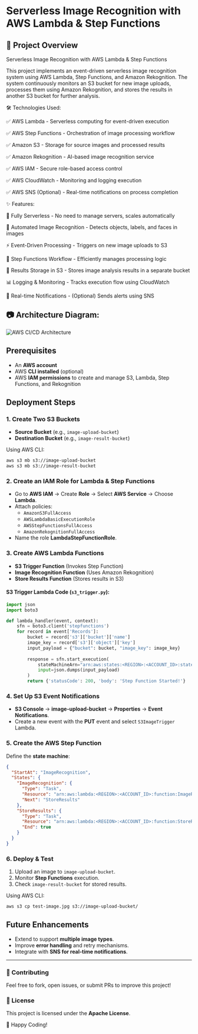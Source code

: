 # Serverless Image Recognition with AWS Lambda & Step Functions

## 🚀 Project Overview

Serverless Image Recognition with AWS Lambda & Step Functions

This project implements an event-driven serverless image recognition system using AWS Lambda, Step Functions, and Amazon Rekognition. The system continuously monitors an S3 bucket for new image uploads, processes them using Amazon Rekognition, and stores the results in another S3 bucket for further analysis.

🛠️ Technologies Used:

✅ AWS Lambda - Serverless computing for event-driven execution

✅ AWS Step Functions - Orchestration of image processing workflow

✅ Amazon S3 - Storage for source images and processed results

✅ Amazon Rekognition - AI-based image recognition service

✅ AWS IAM - Secure role-based access control

✅ AWS CloudWatch - Monitoring and logging execution

✅ AWS SNS (Optional) - Real-time notifications on process completion


✨ Features:

🚀 Fully Serverless - No need to manage servers, scales automatically

📸 Automated Image Recognition - Detects objects, labels, and faces in images

⚡ Event-Driven Processing - Triggers on new image uploads to S3

🔄 Step Functions Workflow - Efficiently manages processing logic

📂 Results Storage in S3 - Stores image analysis results in a separate bucket

📊 Logging & Monitoring - Tracks execution flow using CloudWatch

🔔 Real-time Notifications - (Optional) Sends alerts using SNS


## 📷 Architecture Diagram:


![AWS CI/CD Architecture](https://files.oaiusercontent.com/file-Dtg87Q9iHbhKSRGJR7JF58?se=2025-03-26T17%3A49%3A13Z&sp=r&sv=2024-08-04&sr=b&rscc=max-age%3D604800%2C%20immutable%2C%20private&rscd=attachment%3B%20filename%3Df7aad705-4975-433b-8da3-2aa0dd1a900d.webp&sig=QYepXnByLzxgVkiy3Fkm33u5dtpogCYgmVjUYLoL9sk%3D)

## Prerequisites

- An **AWS account**
- AWS **CLI installed** (optional)
- AWS **IAM permissions** to create and manage S3, Lambda, Step Functions, and Rekognition

## Deployment Steps

### 1. Create Two S3 Buckets
- **Source Bucket** (e.g., `image-upload-bucket`)
- **Destination Bucket** (e.g., `image-result-bucket`)

Using AWS CLI:
```sh
aws s3 mb s3://image-upload-bucket
aws s3 mb s3://image-result-bucket
```

### 2. Create an IAM Role for Lambda & Step Functions
- Go to **AWS IAM** → Create **Role** → Select **AWS Service** → Choose **Lambda**.
- Attach policies:
  - `AmazonS3FullAccess`
  - `AWSLambdaBasicExecutionRole`
  - `AWSStepFunctionsFullAccess`
  - `AmazonRekognitionFullAccess`
- Name the role **LambdaStepFunctionRole**.

### 3. Create AWS Lambda Functions
- **S3 Trigger Function** (Invokes Step Function)
- **Image Recognition Function** (Uses Amazon Rekognition)
- **Store Results Function** (Stores results in S3)

#### S3 Trigger Lambda Code (`s3_trigger.py`):
```python
import json
import boto3

def lambda_handler(event, context):
    sfn = boto3.client('stepfunctions')
    for record in event['Records']:
        bucket = record['s3']['bucket']['name']
        image_key = record['s3']['object']['key']
        input_payload = {"bucket": bucket, "image_key": image_key}
        
        response = sfn.start_execution(
            stateMachineArn="arn:aws:states:<REGION>:<ACCOUNT_ID>:stateMachine:ImageRecognitionStateMachine",
            input=json.dumps(input_payload)
        )
        return {'statusCode': 200, 'body': 'Step Function Started!'}
```

### 4. Set Up S3 Event Notifications
- **S3 Console** → **image-upload-bucket** → **Properties** → **Event Notifications**.
- Create a new event with the **PUT** event and select `S3ImageTrigger` Lambda.

### 5. Create the AWS Step Function
Define the **state machine**:
```json
{
  "StartAt": "ImageRecognition",
  "States": {
    "ImageRecognition": {
      "Type": "Task",
      "Resource": "arn:aws:lambda:<REGION>:<ACCOUNT_ID>:function:ImageRecognitionFunction",
      "Next": "StoreResults"
    },
    "StoreResults": {
      "Type": "Task",
      "Resource": "arn:aws:lambda:<REGION>:<ACCOUNT_ID>:function:StoreResultsFunction",
      "End": true
    }
  }
}
```

### 6. Deploy & Test
1. Upload an image to `image-upload-bucket`.
2. Monitor **Step Functions** execution.
3. Check `image-result-bucket` for stored results.

Using AWS CLI:
```sh
aws s3 cp test-image.jpg s3://image-upload-bucket/
```

## Future Enhancements
- Extend to support **multiple image types**.
- Improve **error handling** and retry mechanisms.
- Integrate with **SNS for real-time notifications**.

---
### 📌 Contributing
Feel free to fork, open issues, or submit PRs to improve this project!

### 📜 License
This project is licensed under the **Apache License**.

🚀 Happy Coding!
